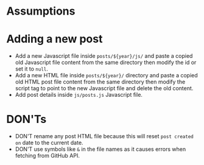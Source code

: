 # Assumptions

# Adding a new post

  - Add a new Javascript file inside ``posts/${year}/js/`` and paste a copied old Javascript file content from 
    the same directory then modify the id or set it to ``null``.
  - Add a new HTML file inside ``posts/${year}/`` directory and paste a copied old HTML post file content from 
    the same directory then modify the script tag to point to the new Javascript file and delete the old content.
  - Add post details inside ``js/posts.js`` Javascript file.

# DON'Ts

  - DON'T rename any post HTML file because this will reset ``post created on`` date to the current date.
  - DON'T use symbols like ``&`` in the file names as it causes errors when fetching from GitHub API.
